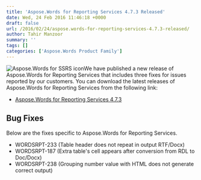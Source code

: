 ```yaml
---
title: 'Aspose.Words for Reporting Services 4.7.3 Released'
date: Wed, 24 Feb 2016 11:46:18 +0000
draft: false
url: /2016/02/24/aspose.words-for-reporting-services-4.7.3-released/
author: Tahir Manzoor
summary: ''
tags: []
categories: ['Aspose.Words Product Family']
---
```


![Aspose.Words for SSRS icon][1]We have published a new release of Aspose.Words for Reporting Services that includes three fixes for issues reported by our customers. You can download the latest releases of Aspose.Words for Reporting Services from the following link:

*   [Aspose.Words for Reporting Services 4.7.3][2]

## Bug Fixes

Below are the fixes specific to Aspose.Words for Reporting Services.

*   WORDSRPT-233 (Table header does not repeat in output RTF/Docx)
*   WORDSRPT-187 (Extra table's cell appears after conversion from RDL to Doc/Docx)
*   WORDSRPT-238 (Grouping number value with HTML does not generate correct output)




[1]: https://blog.aspose.com/wp-content/uploads/sites/2/2013/08/aspose-Words-for-SSRS-e1377591486131.png "Aspose.Words for SSRS icon"
[2]: http://www.aspose.com/community/files/52/ssrs-rendering-extensions/aspose.words-for-reporting-services/default.aspx





